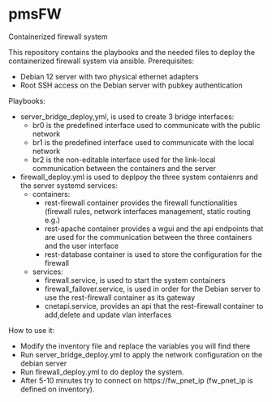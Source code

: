 # pmsFW
Containerized firewall system

This repository contains the playbooks and the needed files to deploy the containerized firewall system via ansible.
Prerequisites:
- Debian 12 server with two physical ethernet adapters
- Root SSH access on the Debian server with pubkey authentication

Playbooks:
- server_bridge_deploy,yml, is used to create 3 bridge interfaces:
  - br0 is the predefined interface used to communicate with the public network
  - br1 is the predefined interface used to communicate with the local network
  - br2 is the non-editable interface used for the link-local communication between the containers and the server
- firewall_deploy.yml is used to deplpoy the three system contaienrs and the server systemd services:
     - containers:
        - rest-firewall container provides the firewall functionalities (firewall rules, network interfaces management, static routing e.g.) 
        - rest-apache container provides a wgui and the api endpoints that are used for the communication between the three containers and the user interface
        - rest-database container is used to store the configuration for the firewall
     - services:
        - firewall.service, is used to start the system containers
        - firewall_failover.service, is used in order for the Debian server to use the rest-firewall container as its gateway
        - cnetapi.service, provides an api that the rest-firewall container to add,delete and update vlan interfaces

How to use it:
- Modify the inventory file and replace the variables you will find there
- Run server_bridge_deploy.yml to apply the network configuration on the debian server
- Run firewall_deploy.yml to do deploy the system.
- After 5-10 minutes try to connect on https://fw_pnet_ip (fw_pnet_ip is defined on inventory).


